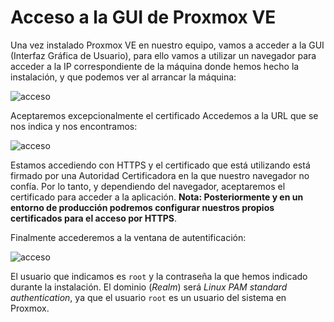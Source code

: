 # Acceso a la GUI de Proxmox VE

Una vez instalado Proxmox VE en nuestro equipo, vamos a acceder a la
GUI (Interfaz Gráfica de Usuario), para ello vamos a utilizar un
navegador para acceder a la IP correspondiente de la máquina donde
hemos hecho la instalación, y que podemos ver al arrancar la máquina:

![acceso](img/acceso1.png)

Aceptaremos excepcionalmente el certificado Accedemos a la URL que se
nos indica y nos encontramos:

![acceso](img/acceso2.png)

Estamos accediendo con HTTPS y el certificado que está utilizando está
firmado por una Autoridad Certificadora en la que nuestro navegador no
confía. Por lo tanto, y dependiendo del navegador, aceptaremos el
certificado para acceder a la aplicación. **Nota: Posteriormente y en
un entorno de producción podremos configurar nuestros propios
certificados para el acceso por HTTPS**.

Finalmente accederemos a la ventana de autentificación:

![acceso](img/acceso3.png)

El usuario que indicamos es `root` y la contraseña la que hemos
indicado durante la instalación. El dominio (*Realm*) será *Linux PAM
standard authentication*, ya que el usuario `root` es un usuario del
sistema en Proxmox.
